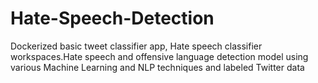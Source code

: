 # Hate-Speech-Detection
Dockerized basic tweet classifier app, Hate speech classifier workspaces.Hate speech and offensive language detection model using various Machine Learning and NLP techniques and labeled Twitter data
